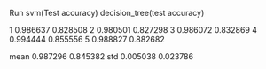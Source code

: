 
Run		svm(Test accuracy)		decision_tree(test accuracy)

 1 		0.986637 					0.828508
 2 		0.980501					0.827298 
 3 		0.986072  					0.832869
 4 		0.994444  					0.855556 
 5 		0.988827  					0.882682 
 
 mean 		0.987296 					0.845382
 std 		0.005038  					0.023786 
 
